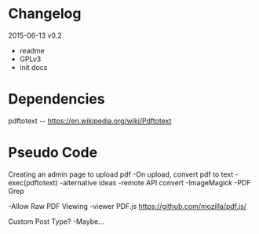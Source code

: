 # Changelog

2015-06-13 v0.2

+ readme
+ GPLv3
+ init docs

# Dependencies

pdftotext -- https://en.wikipedia.org/wiki/Pdftotext

# Pseudo Code

Creating an admin page to upload pdf
-On upload, convert pdf to text
  -exec(pdftotext)
  -alternative ideas
    -remote API convert
    -ImageMagick
    -PDF Grep

-Allow Raw PDF Viewing
  -viewer PDF.js https://github.com/mozilla/pdf.js/

Custom Post Type?
-Maybe...
